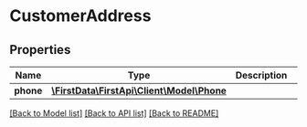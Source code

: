 # CustomerAddress

## Properties
Name | Type | Description | Notes
------------ | ------------- | ------------- | -------------
**phone** | [**\FirstData\FirstApi\Client\Model\Phone**](Phone.md) |  | [optional] 

[[Back to Model list]](../README.md#documentation-for-models) [[Back to API list]](../README.md#documentation-for-api-endpoints) [[Back to README]](../README.md)


